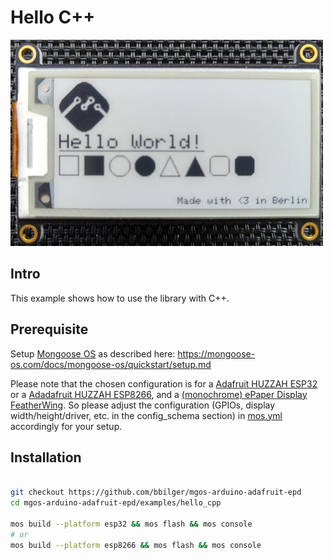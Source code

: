 # Hello C++

![](../../alien/assets/example.jpg)

## Intro

This example shows how to use the library with C++.

## Prerequisite

Setup [Mongoose OS](https://mongoose-os.com) as described here: https://mongoose-os.com/docs/mongoose-os/quickstart/setup.md

Please note that the chosen configuration is for a [Adafruit HUZZAH ESP32](https://www.adafruit.com/product/3405) or a [Adadafruit HUZZAH ESP8266](https://www.adafruit.com/product/2821), and a [(monochrome) ePaper Display FeatherWing](https://www.adafruit.com/product/4195). So please adjust the configuration (GPIOs, display width/height/driver, etc. in the config_schema section) in [mos.yml](mos.yml) accordingly for your setup.

## Installation

```bash

git checkout https://github.com/bbilger/mgos-arduino-adafruit-epd
cd mgos-arduino-adafruit-epd/examples/hello_cpp

mos build --platform esp32 && mos flash && mos console
# or
mos build --platform esp8266 && mos flash && mos console

```
